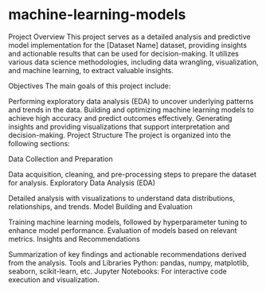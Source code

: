 # machine-learning-models
Project Overview
This project serves as a detailed analysis and predictive model implementation for the [Dataset Name] dataset, providing insights and actionable results that can be used for decision-making. It utilizes various data science methodologies, including data wrangling, visualization, and machine learning, to extract valuable insights.

Objectives
The main goals of this project include:

Performing exploratory data analysis (EDA) to uncover underlying patterns and trends in the data.
Building and optimizing machine learning models to achieve high accuracy and predict outcomes effectively.
Generating insights and providing visualizations that support interpretation and decision-making.
Project Structure
The project is organized into the following sections:

Data Collection and Preparation

Data acquisition, cleaning, and pre-processing steps to prepare the dataset for analysis.
Exploratory Data Analysis (EDA)

Detailed analysis with visualizations to understand data distributions, relationships, and trends.
Model Building and Evaluation

Training machine learning models, followed by hyperparameter tuning to enhance model performance.
Evaluation of models based on relevant metrics.
Insights and Recommendations

Summarization of key findings and actionable recommendations derived from the analysis.
Tools and Libraries
Python: pandas, numpy, matplotlib, seaborn, scikit-learn, etc.
Jupyter Notebooks: For interactive code execution and visualization.
